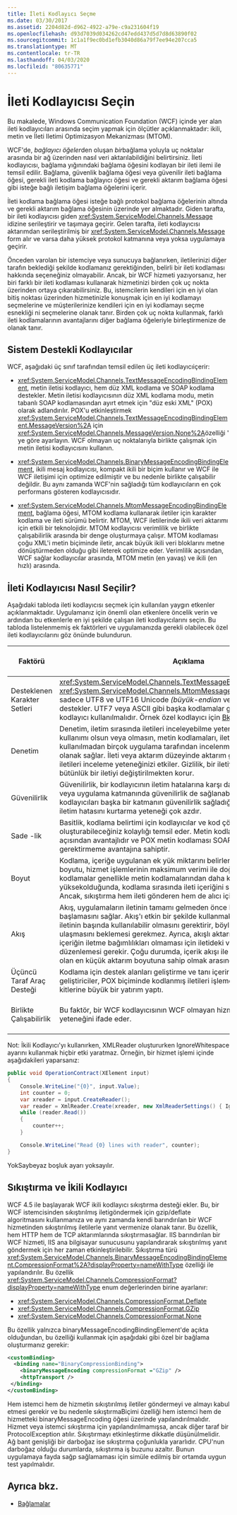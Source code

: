 ```yaml
---
title: İleti Kodlayıcı Seçme
ms.date: 03/30/2017
ms.assetid: 2204d82d-d962-4922-a79e-c9a231604f19
ms.openlocfilehash: d93d7039d034262cd47edd437d5d7d8d63890f02
ms.sourcegitcommit: 1c1a1f9ec0bd1efb3040d86a79f7ee94e207cca5
ms.translationtype: MT
ms.contentlocale: tr-TR
ms.lasthandoff: 04/03/2020
ms.locfileid: "80635771"
---
```

# <a name="choose-a-message-encoder"></a>İleti Kodlayıcısı Seçin

Bu makalede, Windows Communication Foundation (WCF) içinde yer alan ileti kodlayıcıları arasında seçim yapmak için ölçütler açıklanmaktadır: ikili, metin ve İleti Iletimi Optimizasyon Mekanizması (MTOM).  
  
 WCF'de, *bağlayıcı öğeler*den oluşan *bir*bağlama yoluyla uç noktalar arasında bir ağ üzerinden nasıl veri aktarılabildiğini belirtirsiniz. İleti kodlayıcısı, bağlama yığınındaki bağlama öğesini kodlayan bir ileti ilemi ile temsil edilir. Bağlama, güvenlik bağlama öğesi veya güvenilir ileti bağlama öğesi, gerekli ileti kodlama bağlayıcı öğesi ve gerekli aktarım bağlama öğesi gibi isteğe bağlı iletişim bağlama öğelerini içerir.  
  
 İleti kodlama bağlama öğesi isteğe bağlı protokol bağlama öğelerinin altında ve gerekli aktarım bağlama öğesinin üzerinde yer almaktadır. Giden tarafta, bir ileti kodlayıcısı giden <xref:System.ServiceModel.Channels.Message> idizine serileştirir ve taşımaya geçirir. Gelen tarafta, ileti kodlayıcısı aktarımdan serileştirilmiş bir <xref:System.ServiceModel.Channels.Message> form alır ve varsa daha yüksek protokol katmanına veya yoksa uygulamaya geçirir.  
  
 Önceden varolan bir istemciye veya sunucuya bağlanırken, iletilerinizi diğer tarafın beklediği şekilde kodlamanız gerektiğinden, belirli bir ileti kodlaması hakkında seçeneğiniz olmayabilir. Ancak, bir WCF hizmeti yazıyorsanız, her biri farklı bir ileti kodlaması kullanarak hizmetinizi birden çok uç nokta üzerinden ortaya çıkarabilirsiniz. Bu, istemcilerin kendileri için en iyi olan bitiş noktası üzerinden hizmetinizle konuşmak için en iyi kodlamayı seçmelerine ve müşterilerinize kendileri için en iyi kodlamayı seçme esnekliği ni seçmelerine olanak tanır. Birden çok uç nokta kullanmak, farklı ileti kodlamalarının avantajlarını diğer bağlama öğeleriyle birleştirmenize de olanak tanır.  
  
## <a name="system-provided-encoders"></a>Sistem Destekli Kodlayıcılar  
 WCF, aşağıdaki üç sınıf tarafından temsil edilen üç ileti kodlayıcıiçerir:  
  
- <xref:System.ServiceModel.Channels.TextMessageEncodingBindingElement>, metin iletisi kodlayıcı, hem düz XML kodlama ve SOAP kodlama destekler. Metin iletisi kodlayıcısının düz XML kodlama modu, metin tabanlı SOAP kodlamasından ayırt etmek için "düz eski XML" (POX) olarak adlandırılır. POX'u etkinleştirmek <xref:System.ServiceModel.Channels.TextMessageEncodingBindingElement.MessageVersion%2A> için <xref:System.ServiceModel.Channels.MessageVersion.None%2A>özelliği ' ye göre ayarlayın. WCF olmayan uç noktalarıyla birlikte çalışmak için metin iletisi kodlayıcısını kullanın.  
  
- <xref:System.ServiceModel.Channels.BinaryMessageEncodingBindingElement>, ikili mesaj kodlayıcısı, kompakt ikili bir biçim kullanır ve WCF ile WCF iletişimi için optimize edilmiştir ve bu nedenle birlikte çalışabilir değildir. Bu aynı zamanda WCF'nin sağladığı tüm kodlayıcıların en çok performans gösteren kodlayıcısıdır.  
  
- <xref:System.ServiceModel.Channels.MtomMessageEncodingBindingElement>, bağlama öğesi, MTOM kodlama kullanarak iletiler için karakter kodlama ve ileti sürümü belirtir. MTOM, WCF iletilerinde ikili veri aktarımı için etkili bir teknolojidir. MTOM kodlayıcısı verimlilik ve birlikte çalışabilirlik arasında bir denge oluşturmaya çalışır. MTOM kodlaması çoğu XML'i metin biçiminde iletir, ancak büyük ikili veri bloklarını metne dönüştürmeden olduğu gibi ileterek optimize eder. Verimlilik açısından, WCF sağlar kodlayıcılar arasında, MTOM metin (en yavaş) ve ikili (en hızlı) arasında.  
  
## <a name="how-to-choose-a-message-encoder"></a>İleti Kodlayıcısı Nasıl Seçilir?  
 Aşağıdaki tabloda ileti kodlayıcısı seçmek için kullanılan yaygın etkenler açıklanmaktadır. Uygulamanız için önemli olan etkenlere öncelik verin ve ardından bu etkenlerle en iyi şekilde çalışan ileti kodlayıcılarını seçin. Bu tabloda listelenmemiş ek faktörleri ve uygulamanızda gerekli olabilecek özel ileti kodlayıcılarını göz önünde bulundurun.  
  
|Faktörü|Açıklama|Bu faktörü destekleyen kodlayıcılar|  
|------------|-----------------|---------------------------------------|  
|Desteklenen Karakter Setleri|<xref:System.ServiceModel.Channels.TextMessageEncodingBindingElement>ve <xref:System.ServiceModel.Channels.MtomMessageEncodingBindingElement> sadece UTF8 ve UTF16 Unicode *(büyük-endian* ve *little-endian)* kodlamaları destekler. UTF7 veya ASCII gibi başka kodlamalar gerekiyorsa, özel bir kodlayıcı kullanılmalıdır. Örnek özel kodlayıcı için [Bkz. Özel İleti Kodlayıcısı.](https://docs.microsoft.com/dotnet/framework/wcf/samples/custom-message-encoder-custom-text-encoder)|Metin|  
|Denetim|Denetim, iletim sırasında iletileri inceleyebilme yeteneğidir. SABUN'un kullanımı olsun veya olmasın, metin kodlamaları, iletilerin özel araçlar kullanılmadan birçok uygulama tarafından incelenmesine ve analiz edilmesine olanak sağlar. İleti veya aktarım düzeyinde aktarım güvenliğinin kullanımı, iletileri inceleme yeteneğinizi etkiler. Gizlilik, bir iletiyi incelenmekten korur ve bütünlük bir iletiyi değiştirilmekten korur.|Metin|  
|Güvenilirlik|Güvenilirlik, bir kodlayıcının iletim hatalarına karşı dayanıklılığıdır. İleti, aktarım veya uygulama katmanında güvenilirlik de sağlanabilir. Tüm standart WCF kodlayıcıları başka bir katmanın güvenilirlik sağladığını varsayar. Kodlayıcının iletim hatasını kurtarma yeteneği çok azdır.|None|  
|Sade -lik|Basitlik, kodlama belirtimi için kodlayıcılar ve kod çözücüler oluşturabileceğiniz kolaylığı temsil eder. Metin kodlamaları özellikle basitlik açısından avantajlıdır ve POX metin kodlaması SOAP'ın işlenmesi için destek gerektirmeme avantajına sahiptir.|Metin (POX)|  
|Boyut|Kodlama, içeriğe uygulanan ek yük miktarını belirler. Kodlanmış iletilerin boyutu, hizmet işlemlerinin maksimum verimi ile doğrudan ilişkilidir. İkili kodlamalar genellikle metin kodlamalarından daha kompakttır. İleti boyutu çok yüksekolduğunda, kodlama sırasında ileti içeriğini sıkıştırmayı da düşünün. Ancak, sıkıştırma hem ileti gönderen hem de alıcı için işlem maliyetleri ekler.|İkili|  
|Akış|Akış, uygulamaların iletinin tamamı gelmeden önce bir iletiyi işlemeye başlamasını sağlar. Akış'ı etkin bir şekilde kullanmak, iletinin önemli verilerinin iletinin başında kullanılabilir olmasını gerektirir, böylece alıcı uygulamanın ulaşmasını beklemesi gerekmez. Ayrıca, akışlı aktarım kullanan uygulamaların, içeriğin iletme bağımlılıkları olmaması için iletideki verileri aşamalı olarak düzenlemesi gerekir. Çoğu durumda, içerik akışı ile bu içerik için mümkün olan en küçük aktarım boyutuna sahip olmak arasında uzlaşma nız gerekir.|None|  
|Üçüncü Taraf Araç Desteği|Kodlama için destek alanları geliştirme ve tanı içerir. Üçüncü taraf geliştiriciler, POX biçiminde kodlanmış iletileri işlemek için kitaplıklara ve araç kitlerine büyük bir yatırım yaptı.|Metin (POX)|  
|Birlikte Çalışabilirlik|Bu faktör, bir WCF kodlayıcısının WCF olmayan hizmetlerle birlikte çalışabilme yeteneğini ifade eder.|Metin<br /><br /> MTOM (kısmi)|  
  
Not: İkili Kodlayıcı'yı kullanırken, XMLReader oluştururken IgnoreWhitespace ayarını kullanmak hiçbir etki yaratmaz.  Örneğin, bir hizmet işlemi içinde aşağıdakileri yaparsanız:  

```csharp
public void OperationContract(XElement input)
{
    Console.WriteLine("{0}", input.Value);
    int counter = 0;
    var xreader = input.CreateReader();
    var reader = XmlReader.Create(xreader, new XmlReaderSettings() { IgnoreWhitespace = true });
    while (reader.Read())
    {
        counter++;
    }

    Console.WriteLine("Read {0} lines with reader", counter);
}
```  
  
YokSaybeyaz boşluk ayarı yoksayılır.  
  
## <a name="compression-and-the-binary-encoder"></a>Sıkıştırma ve İkili Kodlayıcı

WCF 4.5 ile başlayarak WCF ikili kodlayıcı sıkıştırma desteği ekler. Bu, bir WCF istemcisinden sıkıştırılmış iletigöndermek için gzip/deflate algoritmasını kullanmanıza ve aynı zamanda kendi barındırılan bir WCF hizmetinden sıkıştırılmış iletilerle yanıt vermenize olanak tanır. Bu özellik, hem HTTP hem de TCP aktarımlarında sıkıştırmasağlar. IIS barındırılan bir WCF hizmeti, IIS ana bilgisayar sunucusunu yapılandırarak sıkıştırılmış yanıt göndermek için her zaman etkinleştirilebilir. Sıkıştırma türü <xref:System.ServiceModel.Channels.BinaryMessageEncodingBindingElement.CompressionFormat%2A?displayProperty=nameWithType> özelliği ile yapılandırılır. Bu özellik <xref:System.ServiceModel.Channels.CompressionFormat?displayProperty=nameWithType> enum değerlerinden birine ayarlanır:

- <xref:System.ServiceModel.Channels.CompressionFormat.Deflate>
- <xref:System.ServiceModel.Channels.CompressionFormat.GZip>
- <xref:System.ServiceModel.Channels.CompressionFormat.None>
  
Bu özellik yalnızca binaryMessageEncodingBindingElement'de açıkta olduğundan, bu özelliği kullanmak için aşağıdaki gibi özel bir bağlama oluşturmanız gerekir:

 ```xml
 <customBinding>
   <binding name="BinaryCompressionBinding">
     <binaryMessageEncoding compressionFormat ="GZip" />
     <httpTransport />
  </binding>
</customBinding>
 ```

Hem istemci hem de hizmetin sıkıştırılmış iletiler göndermeyi ve almayı kabul etmesi gerekir ve bu nedenle sıkıştırmaBiçimi özelliği hem istemci hem de hizmetteki binaryMessageEncoding öğesi üzerinde yapılandırılmalıdır. Hizmet veya istemci sıkıştırma için yapılandırılmamışsa, ancak diğer taraf bir ProtocolException atılır. Sıkıştırmayı etkinleştirme dikkatle düşünülmelidir. Ağ bant genişliği bir darboğaz ise sıkıştırma çoğunlukla yararlıdır. CPU'nun darboğaz olduğu durumlarda, sıkıştırma iş buzunu azaltır. Bunun uygulamaya fayda sağp sağlamaması için simüle edilmiş bir ortamda uygun test yapılmalıdır.  
  
## <a name="see-also"></a>Ayrıca bkz.

- [Bağlamalar](../../../../docs/framework/wcf/feature-details/bindings.md)
